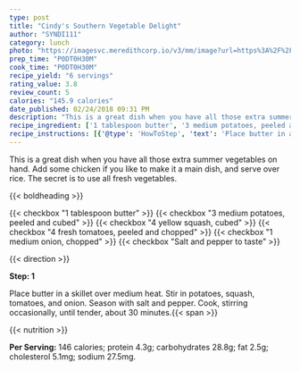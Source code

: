 ```yaml
---
type: post
title: "Cindy's Southern Vegetable Delight"
author: "SYNDI111"
category: lunch
photo: "https://imagesvc.meredithcorp.io/v3/mm/image?url=https%3A%2F%2Fimages.media-allrecipes.com%2Fuserphotos%2F224954.jpg"
prep_time: "P0DT0H30M"
cook_time: "P0DT0H30M"
recipe_yield: "6 servings"
rating_value: 3.8
review_count: 5
calories: "145.9 calories"
date_published: 02/24/2018 09:31 PM
description: "This is a great dish when you have all those extra summer vegetables on hand. Add some chicken if you like to make it a main dish, and serve over rice. The secret is to use all fresh vegetables."
recipe_ingredient: ['1 tablespoon butter', '3 medium potatoes, peeled and cubed', '4 yellow squash, cubed', '4 fresh tomatoes, peeled and chopped', '1 medium onion, chopped', 'Salt and pepper to taste']
recipe_instructions: [{'@type': 'HowToStep', 'text': 'Place butter in a skillet over medium heat. Stir in potatoes, squash, tomatoes, and onion. Season with salt and pepper. Cook, stirring occasionally, until tender, about 30 minutes.\n'}]
---
```


This is a great dish when you have all those extra summer vegetables on hand. Add some chicken if you like to make it a main dish, and serve over rice. The secret is to use all fresh vegetables. 

{{< boldheading >}}

{{< checkbox "1 tablespoon butter" >}}
{{< checkbox "3  medium potatoes, peeled and cubed" >}}
{{< checkbox "4  yellow squash, cubed" >}}
{{< checkbox "4  fresh tomatoes, peeled and chopped" >}}
{{< checkbox "1 medium onion, chopped" >}}
{{< checkbox "Salt and pepper to taste" >}}


{{< direction >}}

**Step: 1**

Place butter in a skillet over medium heat. Stir in potatoes, squash, tomatoes, and onion. Season with salt and pepper. Cook, stirring occasionally, until tender, about 30 minutes.{{< span >}}

{{< nutrition >}}

**Per Serving:** 146 calories; protein 4.3g; carbohydrates 28.8g; fat 2.5g; cholesterol 5.1mg; sodium 27.5mg.